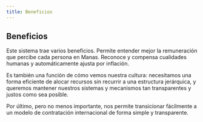 ```yaml
---
title: Beneficios
---
```

## Beneficios

Este sistema trae varios beneficios. Permite entender mejor la remuneración que percibe cada persona en Manas. Reconoce y compensa cualidades humanas y automáticamente ajusta por inflación. 

Es también una función de cómo vemos nuestra cultura: necesitamos una forma eficiente de alocar recursos sin recurrir a una estructura jerárquica, y queremos  mantener nuestros sistemas y mecanismos tan transparentes y justos como sea posible.

Por último, pero no menos importante, nos permite transicionar fácilmente a un modelo de contratación internacional de forma simple y transparente.
